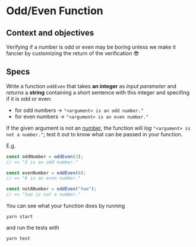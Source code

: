 # Odd/Even Function

## Context and objectives

Verifying if a number is odd or even may be boring unless we make it fancier by customizing the return of the verification 😎

## Specs

Write a function `oddEven` that takes **an integer** as _input parameter_ and _returns_ a **string** containing a short sentence with this integer and specifing if it is odd or even:
  - for odd numbers -> `"<argument> is an odd number."`
  - for even numbers -> `"<argument> is an even number."`

If the given argument is not an [number](https://developer.mozilla.org/en-US/docs/Web/JavaScript/Reference/Global_Objects/Number), the function will _log_ `"<argument> is not a number."`; test it out to know what can be passed in your function.

E.g.

```javascript
const oddNumber = oddEven(3);
// => "3 is an odd number."

const evenNumber = oddEven(6);
// => "6 is an even number."

const notANumber = oddEven("two");
// => "two is not a number."
```

You can see what your function does by running

```shell
yarn start
```

and run the tests with

```shell
yarn test
```

